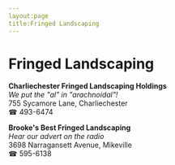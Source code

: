 ```yaml
---
layout:page
title:Fringed Landscaping
---
```

# Fringed Landscaping

**Charliechester Fringed Landscaping Holdings**  
_We put the "al" in "arachnoidal"!_  
755 Sycamore Lane, Charliechester  
☎ 493-6474



**Brooke's Best Fringed Landscaping**  
_Hear our advert on the radio_  
3698 Narragansett Avenue, Mikeville  
☎ 595-6138



